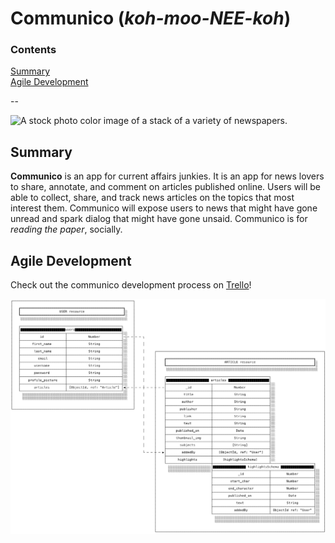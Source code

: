 # Communico (_koh-moo-NEE-koh_)

### Contents
[Summary](#summary)  
[Agile Development](#agile)  

--

![A stock photo color image of a stack of a variety of newspapers.](https://lh3.googleusercontent.com/-nrQOdX8Qk_E/VfLj7Mgxy6I/AAAAAAAAB2E/3tx8Zb3gMD4/w2000-h1202/2015-09-11_OEM%252BLieferant.JPG)

## Summary <a id="summary"></a>
**Communico** is an app for current affairs junkies. It is an app for news lovers to share, annotate, and comment on articles published online. Users will be able to collect, share, and track news articles on the topics that most interest them. Communico will expose users to news that might have gone unread and spark dialog that might have gone unsaid. Communico is for _reading the paper_, socially.

## Agile Development <a id="agile"></a>
Check out the communico development process on <a href="https://trello.com/b/u7Mr4zoQ/wdi-project-4-communico-mean" target="_blank">Trello</a>!

![Entity Relationship Diagrams for the data model](./readme_assets/Communico_ERD.png)
